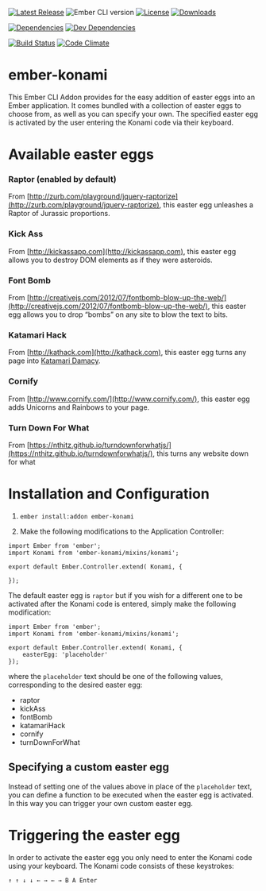 
[![Latest Release](https://img.shields.io/github/release/notmessenger/ember-konami.svg)](https://github.com/notmessenger/ember-konami/releases) ![Ember CLI version](https://img.shields.io/badge/ember%20cli-0.1.7-orange.svg) [![License](https://img.shields.io/npm/l/ember-konami.svg)](LICENSE.md) [![Downloads](https://img.shields.io/npm/dm/ember-konami.svg)](https://www.npmjs.com/package/ember-konami)

[![Dependencies](https://img.shields.io/david/notmessenger/ember-konami.svg)](https://david-dm.org/notmessenger/ember-konami) [![Dev Dependencies](https://img.shields.io/david/dev/notmessenger/ember-konami.svg)](https://david-dm.org/notmessenger/ember-konami#info=devDependencies)

[![Build Status](https://img.shields.io/travis/notmessenger/ember-konami/develop.svg)](https://travis-ci.org/notmessenger/ember-konami) [![Code Climate](https://img.shields.io/codeclimate/github/notmessenger/ember-konami.svg)](https://codeclimate.com/github/notmessenger/ember-konami)


# ember-konami

This Ember CLI Addon provides for the easy addition of easter eggs into an Ember application.  It comes bundled with a
collection of easter eggs to choose from, as well as you can specify your own.  The specified easter egg is activated
by the user entering the Konami code via their keyboard.

# Available easter eggs

### Raptor (enabled by default)

From [http://zurb.com/playground/jquery-raptorize](http://zurb.com/playground/jquery-raptorize), this easter egg unleashes
a Raptor of Jurassic proportions.

### Kick Ass

From [http://kickassapp.com](http://kickassapp.com), this easter egg allows you to destroy DOM elements as if they were
asteroids.

### Font Bomb

From [http://creativejs.com/2012/07/fontbomb-blow-up-the-web/](http://creativejs.com/2012/07/fontbomb-blow-up-the-web/),
this easter egg allows you to drop “bombs” on any site to blow the text to bits.

### Katamari Hack

From [http://kathack.com](http://kathack.com), this easter egg turns any page into [Katamari Damacy](http://en.wikipedia.org/wiki/Katamari_Damacy).

### Cornify

From [http://www.cornify.com/](http://www.cornify.com/), this easter egg adds Unicorns and Rainbows to your page.

### Turn Down For What

From [https://nthitz.github.io/turndownforwhatjs/](https://nthitz.github.io/turndownforwhatjs/), this turns any website down for what


# Installation and Configuration

1) `ember install:addon ember-konami`

2) Make the following modifications to the Application Controller:

```
import Ember from 'ember';
import Konami from 'ember-konami/mixins/konami';

export default Ember.Controller.extend( Konami, {

});
```

The default easter egg is `raptor` but if you wish for a different one to be activated after the Konami code is entered,
simply make the following modification:

```
import Ember from 'ember';
import Konami from 'ember-konami/mixins/konami';

export default Ember.Controller.extend( Konami, {
    easterEgg: 'placeholder'
});
```

where the `placeholder` text should be one of the following values, corresponding to the desired easter egg:

* raptor
* kickAss
* fontBomb
* katamariHack
* cornify
* turnDownForWhat

## Specifying a custom easter egg

Instead of setting one of the values above in place of the `placeholder` text, you can define a function to be executed
when the easter egg is activated.  In this way you can trigger your own custom easter egg.


# Triggering the easter egg

In order to activate the easter egg you only need to enter the Konami code using your keyboard.  The Konami code consists
of these keystrokes:

```
↑ ↑ ↓ ↓ ← → ← → B A Enter
```



